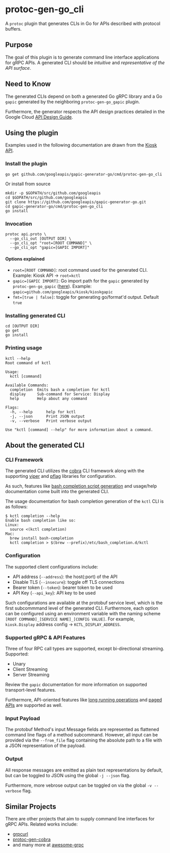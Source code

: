 # protoc-gen-go_cli

A `protoc` plugin that generates CLIs in Go for APIs described with protocol buffers.

## Purpose

The goal of this plugin is to generate command line interface applications for gRPC APIs. A generated CLI should be _intuitive_ and _representative of the API surface_.

## Need to Know

The generated CLIs depend on both a generated Go gRPC library and a Go `gapic` generated by the neighboring `protoc-gen-go_gapic` plugin.

Furthermore, the generator respects the API design practices detailed in the Google Cloud [API Design Guide](https://cloud.google.com/apis/design/).

## Using the plugin

Examples used in the following documentation are drawn from the [Kiosk API](https://github.com/googleapis/kiosk).

### Install the plugin

```
go get github.com/googleapis/gapic-generator-go/cmd/protoc-gen-go_cli
```

Or install from source
```
mkdir -p $GOPATH/src/github.com/googleapis
cd $GOPATH/src/github.com/googleapis
git clone https://github.com/googleapis/gapic-generator-go.git
cd gapic-generator-go/cmd/protoc-gen-go_cli
go install
```

### Invocation

```
protoc api.proto \
  --go_cli_out [OUTPUT DIR] \
  --go_cli_opt "root=[ROOT COMMAND]" \
  --go_cli_opt "gapic=[GAPIC IMPORT]"
```

#### Options explained

* `root=[ROOT COMMAND]`: root command used for the generated CLI. Example: Kiosk API -> `root=kctl`
* `gapic=[GAPIC IMPORT]`: Go import path for the `gapic` generated by `protoc-gen-go_gapic` ([here](../../README.md)). Example: `gapic=github.com/googleapis/kiosk/kioskgapic`
* `fmt=[true | false]`: toggle for generating go/format'd output. Default `true`

### Installing generated CLI

```
cd [OUTPUT DIR]
go get
go install
```

### Printing usage

```
kctl --help
Root command of kctl

Usage:
  kctl [command]

Available Commands:
  completion  Emits bash a completion for kctl
  display     Sub-command for Service: Display
  help        Help about any command

Flags:
  -h, --help      help for kctl
  -j, --json      Print JSON output
  -v, --verbose   Print verbose output

Use "kctl [command] --help" for more information about a command.
```

## About the generated CLI

### CLI Framework

The generated CLI utilizes the [cobra](https://github.com/spf13/cobra) CLI framework along with the supporting [viper](https://github.com/spf13/viper) and [pflag](https://github.com/spf13/pflag) libraries for configuration.

As such, features like [bash completion script generation](https://kubernetes.io/docs/tasks/tools/install-kubectl/#enabling-shell-autocompletion) and usage/help documentation come built into the generated CLI.

The usage documentation for bash completion generation of the `kctl` CLI is as follows:
```
$ kctl completion --help
Enable bash completion like so:
Linux:
  source <(kctl completion)
Mac:
  brew install bash-completion
  kctl completion > $(brew --prefix)/etc/bash_completion.d/kctl
```

### Configuration

The supported client configurations include:

* API address (`--address`): the host(:port) of the API
* Disable TLS (`--insecure`): toggle off TLS connections
* Bearer token (`--token`): bearer token to be used
* API Key (`--api_key`): API key to be used

Such configurations are available at the protobuf service level, which is the first subcommmand level of the generated CLI. Furthermore, each option can be configured using an environment variable with the naming scheme `[ROOT COMMAND]_[SERVICE NAME]_[CONFIG VALUE]`. For example, `kiosk.Display` address config -> `KCTL_DISPLAY_ADDRESS`.

### Supported gRPC & API Features

Three of four RPC call types are supported, except bi-directional streaming. Supported:

* Unary
* Client Streaming
* Server Streaming

Review the `gapic` documentation for more information on supported transport-level features.

Furthermore, API-oriented features like [long running operations](https://cloud.google.com/apis/design/design_patterns#long_running_operations) and [paged APIs](https://cloud.google.com/apis/design/design_patterns#list_pagination) are supported as well.

### Input Payload

The protobuf Method's input Message fields are represented as flattened command line flags of a method subcommand. However, all input can be provided via the `--from_file` flag containing the absolute path to a file with a JSON representation of the payload.

### Output

All response messages are emitted as plain text representations by default, but can be toggled to JSON using the global `-j --json` flag.

Furthermore, more vebrose output can be toggled on via the global `-v --verbose` flag.

## Similar Projects

There are other projects that aim to supply command line interfaces for gRPC APIs. Related works include:

* [grpcurl](https://github.com/fullstorydev/grpcurl)
* [protoc-gen-cobra](https://github.com/fiorix/protoc-gen-cobra)
* and many more at [awesome-grpc](https://github.com/grpc-ecosystem/awesome-grpc)